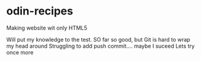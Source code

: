 # odin-recipes
Making website wit only HTML5

Will put my knowledge to the test. 
SO far so good, but Git is hard to wrap my head around
Struggling to add push commit....
maybe I suceed
Lets try once more